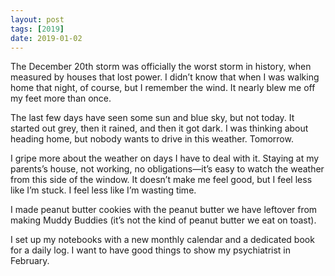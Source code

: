```yaml
---
layout: post
tags: [2019]
date: 2019-01-02
---
```


The December 20th storm was officially the worst storm in history, when measured by houses that lost power. I didn’t know that when I was walking home that night, of course, but I remember the wind. It nearly blew me off my feet more than once. 

The last few days have seen some sun and blue sky, but not today. It started out grey, then it rained, and then it got dark. I was thinking about heading home, but nobody wants to drive in this weather. Tomorrow.

I gripe more about the weather on days I have to deal with it. Staying at my parents’s house, not working, no obligations—it’s easy to watch the weather from this side of the window. It doesn’t make me feel good, but I feel less like I’m stuck. I feel less like I’m wasting time. 

I made peanut butter cookies with the peanut butter we have leftover from making Muddy Buddies (it’s not the kind of peanut butter we eat on toast).

I set up my notebooks with a new monthly calendar and a dedicated book for a daily log. I want to have good things to show my psychiatrist in February.
